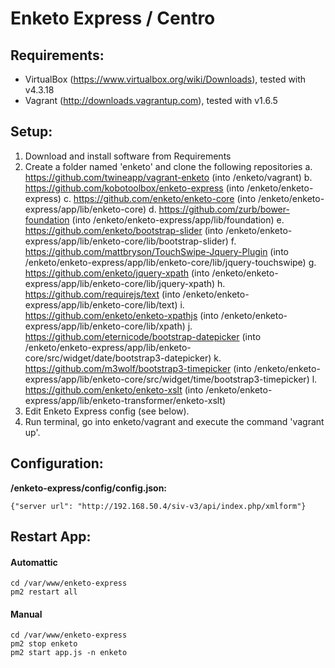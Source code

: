 Enketo Express / Centro
=======================

## Requirements:

- VirtualBox (https://www.virtualbox.org/wiki/Downloads), tested with v4.3.18
- Vagrant (http://downloads.vagrantup.com), tested with v1.6.5

## Setup:
1. Download and install software from Requirements
2. Create a folder named 'enketo' and clone the following repositories
	a. https://github.com/twineapp/vagrant-enketo (into /enketo/vagrant)
	b. https://github.com/kobotoolbox/enketo-express (into /enketo/enketo-express)
	c. https://github.com/enketo/enketo-core (into /enketo/enketo-express/app/lib/enketo-core)
	d. https://github.com/zurb/bower-foundation (into /enketo/enketo-express/app/lib/foundation)
	e. https://github.com/enketo/bootstrap-slider (into /enketo/enketo-express/app/lib/enketo-core/lib/bootstrap-slider)
	f. https://github.com/mattbryson/TouchSwipe-Jquery-Plugin (into /enketo/enketo-express/app/lib/enketo-core/lib/jquery-touchswipe)
	g. https://github.com/enketo/jquery-xpath (into /enketo/enketo-express/app/lib/enketo-core/lib/jquery-xpath)
	h. https://github.com/requirejs/text (into /enketo/enketo-express/app/lib/enketo-core/lib/text)
	i. https://github.com/enketo/enketo-xpathjs (into /enketo/enketo-express/app/lib/enketo-core/lib/xpath)
	j. https://github.com/eternicode/bootstrap-datepicker (into /enketo/enketo-express/app/lib/enketo-core/src/widget/date/bootstrap3-datepicker)
	k. https://github.com/m3wolf/bootstrap3-timepicker (into /enketo/enketo-express/app/lib/enketo-core/src/widget/time/bootstrap3-timepicker)
	l. https://github.com/enketo/enketo-xslt (into /enketo/enketo-express/app/lib/enketo-transformer/enketo-xslt)
4. Edit Enketo Express config (see below).
3. Run terminal, go into enketo/vagrant and execute the command 'vagrant up'.

## Configuration:

**/enketo-express/config/config.json:**

	{"server url": "http://192.168.50.4/siv-v3/api/index.php/xmlform"}

## Restart App:

#### Automattic
	cd /var/www/enketo-express
	pm2 restart all

#### Manual

	cd /var/www/enketo-express
	pm2 stop enketo
	pm2 start app.js -n enketo